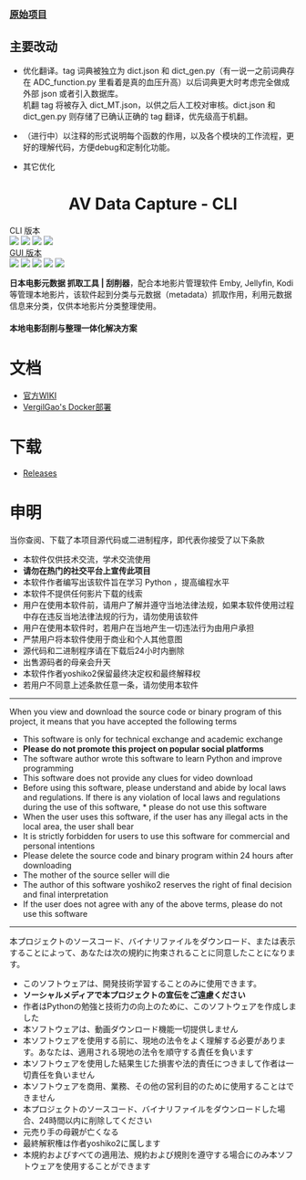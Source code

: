 ### [原始项目](https://github.com/yoshiko2/AV_Data_Capture)

## 主要改动

* 优化翻译。tag 词典被独立为 dict.json 和 dict_gen.py（有一说一之前词典存在 ADC_function.py 里看着是真的血压升高）以后词典更大时考虑完全做成外部 json 或者引入数据库。  
  机翻 tag 将被存入 dict_MT.json，以供之后人工校对审核。dict.json 和 dict_gen.py 则存储了已确认正确的 tag 翻译，优先级高于机翻。

* （进行中）以注释的形式说明每个函数的作用，以及各个模块的工作流程，更好的理解代码，方便debug和定制化功能。



* 其它优化


<h1 align="center">AV Data Capture - CLI</h1>

CLI 版本  
![](https://img.shields.io/badge/build-passing-brightgreen.svg?style=flat)
![](https://img.shields.io/github/license/yoshiko2/av_data_capture.svg?style=flat)
![](https://img.shields.io/github/release/yoshiko2/av_data_capture.svg?style=flat)
![](https://img.shields.io/badge/Python-3.8-yellow.svg?style=flat&logo=python)<br>
[GUI 版本](https://github.com/moyy996/AVDC)  
![](https://img.shields.io/badge/build-passing-brightgreen.svg?style=flat)
![](https://img.shields.io/github/license/moyy996/avdc.svg?style=flat)
![](https://img.shields.io/github/release/moyy996/avdc.svg?style=flat)
![](https://img.shields.io/badge/Python-3.6-yellow.svg?style=flat&logo=python)
![](https://img.shields.io/badge/Pyqt-5-blue.svg?style=flat)<br>

**日本电影元数据 抓取工具 | 刮削器**，配合本地影片管理软件 Emby, Jellyfin, Kodi 等管理本地影片，该软件起到分类与元数据（metadata）抓取作用，利用元数据信息来分类，仅供本地影片分类整理使用。

#### 本地电影刮削与整理一体化解决方案

# 文档

* [官方WIKI](https://github.com/yoshiko2/AV_Data_Capture/wiki)
* [VergilGao's Docker部署](https://github.com/VergilGao/docker-avdc)

# 下载
* [Releases](https://github.com/yoshiko2/AV_Data_Capture/releases/latest)

# 申明

当你查阅、下载了本项目源代码或二进制程序，即代表你接受了以下条款

* 本软件仅供技术交流，学术交流使用
* **请勿在热门的社交平台上宣传此项目**
* 本软件作者编写出该软件旨在学习 Python ，提高编程水平
* 本软件不提供任何影片下载的线索
* 用户在使用本软件前，请用户了解并遵守当地法律法规，如果本软件使用过程中存在违反当地法律法规的行为，请勿使用该软件
* 用户在使用本软件时，若用户在当地产生一切违法行为由用户承担
* 严禁用户将本软件使用于商业和个人其他意图
* 源代码和二进制程序请在下载后24小时内删除
* 出售源码者的母亲会升天
* 本软件作者yoshiko2保留最终决定权和最终解释权
* 若用户不同意上述条款任意一条，请勿使用本软件

---
When you view and download the source code or binary program of this project, it means that you have accepted the
following terms

* This software is only for technical exchange and academic exchange
* **Please do not promote this project on popular social platforms**
* The software author wrote this software to learn Python and improve programming
* This software does not provide any clues for video download
* Before using this software, please understand and abide by local laws and regulations. If there is any violation of
  local laws and regulations during the use of this software, * please do not use this software
* When the user uses this software, if the user has any illegal acts in the local area, the user shall bear
* It is strictly forbidden for users to use this software for commercial and personal intentions
* Please delete the source code and binary program within 24 hours after downloading
* The mother of the source seller will die
* The author of this software yoshiko2 reserves the right of final decision and final interpretation
* If the user does not agree with any of the above terms, please do not use this software

---
本プロジェクトのソースコード、バイナリファイルをダウンロード、または表示することによって、あなたは次の規約に拘束されることに同意したことになります。

* このソフトウェアは、開発技術学習することのみに使用できます。
* **ソーシャルメディアで本プロジェクトの宣伝をご遠慮ください**
* 作者はPythonの勉強と技術力の向上のために、このソフトウェアを作成しました
* 本ソフトウェアは、動画ダウンロード機能一切提供しません
* 本ソフトウェアを使用する前に、現地の法令をよく理解する必要があります。あなたは、適用される現地の法令を順守する責任を負います
* 本ソフトウェアを使用した結果生じた損害や法的責任につきまして作者は一切責任を負いません
* 本ソフトウェアを商用、業務、その他の営利目的のために使用することはできません
* 本プロジェクトのソースコード、バイナリファイルをダウンロードした場合、24時間以内に削除してください
* 元売り手の母親が亡くなる
* 最終解釈権は作者yoshiko2に属します
* 本規約およびすべての適用法、規約および規則を遵守する場合にのみ本ソフトウェアを使用することができます


